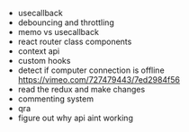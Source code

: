 - usecallback 
- debouncing and throttling 
- memo vs usecallback 
- react router class components 
- context api 
- custom hooks 
- detect if computer connection is offline 
https://vimeo.com/727479443/7ed2984f56
- read the redux and make changes 
- commenting system 
- qra
- figure out why api aint working 